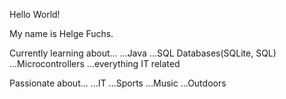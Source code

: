 Hello World! 

My name is Helge Fuchs. 

Currently learning about...
...Java
...SQL Databases(SQLite, SQL)
...Microcontrollers
...everything IT related

Passionate about...
...IT
...Sports
...Music
...Outdoors

